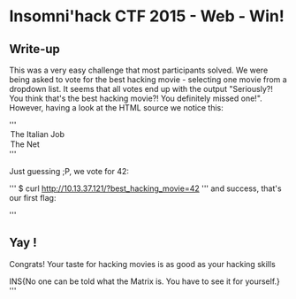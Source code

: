 # Insomni'hack CTF 2015 - Web - Win!

## Write-up

This was a very easy challenge that most participants solved. We were being
asked to vote for the best hacking movie - selecting one movie from a
dropdown list. It seems that all votes end up with the output "Seriously?!
You think that's the best hacking movie?! You definitely missed one!".
However, having a look at the HTML source we notice this:

'''
                <option value="21">The Italian Job</option>
                <!-- <option value="42">The Matrix</option> -->
                <option value="22">The Net</option>
'''

Just guessing ;P, we vote for 42:

'''
$ curl http://10.13.37.121/?best_hacking_movie=42
'''
and success, that's our first flag:

'''
            <h2>Yay !</h2>
            <p>Congrats! Your taste for hacking movies is as good as your
hacking skills</p>
            <p>INS{No one can be told what the Matrix is. You have to see it
for yourself.}
'''
